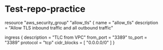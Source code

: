 # Test-repo-practice

resource "aws_security_group" "allow_tls" {
  name        = "allow_tls"
  description = "Allow TLS inbound traffic and all outbound traffic"

  ingress {
    description = "TLC from VPC"
    from_port = "3389"
    to_port = "3389"
    protocol = "tcp"
    cidr_blocks = [ "0.0.0.0/0" ]
  }
